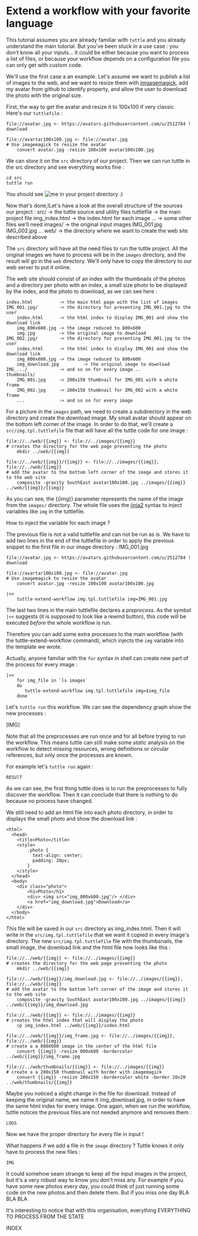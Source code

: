 # Extend a workflow with your favorite language

This tutorial assumes you are already familiar with ``tuttle`` and you already understand the main tutorial. But you've been stuck in a use case : you 
don't know all your inputs... It could be either because you want to process a list of files, or because your workflow depends on a configuration file
you can only get with custom code.

We'll use the first case a an example. Let's assume we want to publish a list of images to the web, and we want to resize them
with [imgagemagick](http://www.imagemagick.org/), add my avatar from github to identify property, and allow the user to download
the photo with the original size.

First, the way to get the avatar and resize it to 100x100 if very classic. Here's our ``tuttlefile`` :

    file://avatar.jpg <- https://avatars.githubusercontent.com/u/2512784 ! download

    file://avartar100x100.jpg <- file://avatar.jpg
    # Use imagemagick to resize the avatar
        convert avatar.jpg -resize 100x100 avatar100x100.jpg

We can store it on the ``src`` directory of our project. Then we can run tuttle in the src directory and see everything works fine :

    cd src
    tuttle run

You should see ![me](https://avatars.githubusercontent.com/u/2512784) in your project directory :)


Now that's done,lLet's have a look at the overall structure of the sources our project :
    src/                -> the tuttle source and utility files
        tuttlefile      -> the main project file
        img_index.html  -> the index.html for each image
        ...             -> some other files we'll need
    images/             -> the original input images
        IMG_001.jpg
        IMG_002.jpg
        ...
    web/                -> the directory where we want to create the web site described above

The ``src`` directory will have all the need files to run the tuttle project. All the original images we have to process
 will be in the ``images`` directory, and the result will go in the ``web`` directory. We'll only have to copy the
 directory to our web server to put it online.

The web site should consist of an index with the thumbnails of the photos and a directory per photo with an index, a small
size photo to be displayed by the index, and the photo to download, as we can see here :

    index.html          -> the main html page with the list of images
    IMG_001.jpg/        -> the directory for presenting IMG_001.jpg to the user
        index.html      -> the html index to display IMG_001 and show the download link
        img_800x600.jpg -> the image reduced to 800x600
        img.jpg         -> the original image to download
    IMG_002.jpg/        -> the directory for presenting IMG_001.jpg to the user
        index.html      -> the html index to display IMG_001 and show the download link
        img_800x600.jpg -> the image reduced to 800x600
        img_download.jpg         -> the original image to download
    IMG_.../            -> and so on for every image...
    thumbnails/
        IMG_001.jpg     -> 200x150 thumbnail for IMG_001 with a white frame
        IMG_002.jpg     -> 200x150 thumbnail for IMG_002 with a white frame
        ...             -> and so on for every image

For a picture in the ``images`` path, we need to create a subdirectory in the web directory and create the
download image. My small avatar should appear on the bottom left corner of the image. In order to do that, we'll
create a ``src/img.tpl.tuttlefile`` file that will have all the tuttle code for one image :


    file://../web/{{img}} <- file://../images/{{img}}
    # creates the directory for the web page presenting the photo
        mkdir ../web/{{img}}

    file://../web/{{img}}/{{img}} <- file://../images/{{img}}, file://../web/{{img}}
    # add the avatar to the bottom left corner of the image and stores it to the web site
        composite -gravity SouthEast avatar100x100.jpg ../images/{{img}} ../web/{{img}}/{{img}}

As you can see, the {{img}} parameter represents the name of the image from the ``images/`` directory. The whole
file uses the [jinja2](http://jinja.pocoo.org/) syntax to inject variables like ``img`` in the tuttlefile.

How to inject the variable for each image ?

The previous file is not a valid tuttlefile and can not be run as is. We have to add two lines in the end of the
tuttlefile in order to apply the previous snippet to the first file in our image directory : IMG_001.jpg

    file://avatar.jpg <- https://avatars.githubusercontent.com/u/2512784 ! download

    file://avartar100x100.jpg <- file://avatar.jpg
    # Use imagemagick to resize the avatar
        convert avatar.jpg -resize 100x100 avatar100x100.jpg

    |<<
        tuttle-extend-workflow img.tpl.tuttlefile img=IMG_001.jpg

The last two lines in the main tuttlefile declares a *preprocess*. As the symbol ``|<<`` suggests (it is supposed to
look like a rewind button), this code will be executed *before* the whole workflow is run.

Therefore you can add some extra processes to the main workflow (with the tuttle-extend-workflow command), which
injects the ``img`` variable into the template we wrote.

Actually, anyone familiar with the ``for`` syntax in shell can create new part of the process for
every image :

    |<<
        for img_file in `ls images`
        do
           tuttle-extend-workflow img.tpl.tuttlefile img=$img_file
        done

Let's ``tuttle run`` this workflow. We can see the dependency graph show the new processes :

[IMG]

Note that all the preprocesses are run once and for all before trying to run the workflow. This means tuttle can
still make some *static* analysis on the workflow to detect missing resources, wrong definitions or circular
references, but only once the processes are known.

For example let's ``tuttle run`` again :

    RESUlT


As we can see, the first thing tuttle does is to run the preprocesses to fully discover the workflow. Then it can
conclude that there is nothing to do because no process have changed.

We still need to add an html file into each photo directory, in order to displays the small photo and show the
download link :

    <html>
      <head>
        <title>Photo</title>
        <style>
            .photo {
              text-align: center;
              padding: 20px;
            }
        </style>
      </head>
      <body>
        <div class="photo">
            <h1>Photo</h1>
            <div> <img src="img_800x600.jpg"/> </div>
            <a href="img_download.jpg">Download</a>
        </div>
      </body>
    </html>

This file will be saved in our ``src`` directory as img_index.html. Then it will write in the ``src/img.tpl.tuttlefile``
that we want it copied in every image's directory. The new ``src/img.tpl.tuttlefile`` file with the thumbsnails, the
small image, the download link and the html file now looks like this :


    file://../web/{{img}} <- file://../images/{{img}}
    # creates the directory for the web page presenting the photo
        mkdir ../web/{{img}}

    file://../web/{{img}}/img_download.jpg <- file://../images/{{img}}, file://../web/{{img}}
    # add the avatar to the bottom left corner of the image and stores it to the web site
        composite -gravity SouthEast avatar100x100.jpg ../images/{{img}} ../web/{{img}}/img_download.jpg

    file://../web/{{img}} <- file://../images/{{img}}
    # creates the html index that will display the photo
        cp img_index.html ../web/{{img}}/index.html

    file://../web/{{img}}/img_frame.jpg <- file://../images/{{img}}, file://../web/{{img}}
    # create a a 800X600 image in the center of the html file
        convert {{img}} -resize 800x600 -bordercolor ../web/{{img}}/img_frame.jpg

    file://../web/thumbnails/{{img}} <- file://../images/{{img}}
    # create a a 200x150 thumbnail with border with imagemagick
        convert {{img}} -resize 200x150 -bordercolor white -border 20x20 ../web/thumbnails/{{img}}

Maybe you noticed a slight change in the file for download. Instead of keeping the original name, we name it
img_download.jpg, in order to have the same html index for every image. One again, when we run the workflow, tuttle
notices the previous files are not needed anymore and removes them :

    LOGS

Now we have the proper directory for every file in input !

What happens if we add a file in the ``image`` directory ? Tuttle knows it only have to process the new files :

    IMG

It could somehow seam strange to keep all the input images in the project, but it's a very robust way to know you
don't miss any. For example if you have some new photos every day, you could think of just running some code on the
new photos and then delete them. But if you miss one day BLA BLA BLA


It's interesting to notice that with this organisation, everything
EVERYTHING TO PROCESS FROM THE STATE

INDEX

